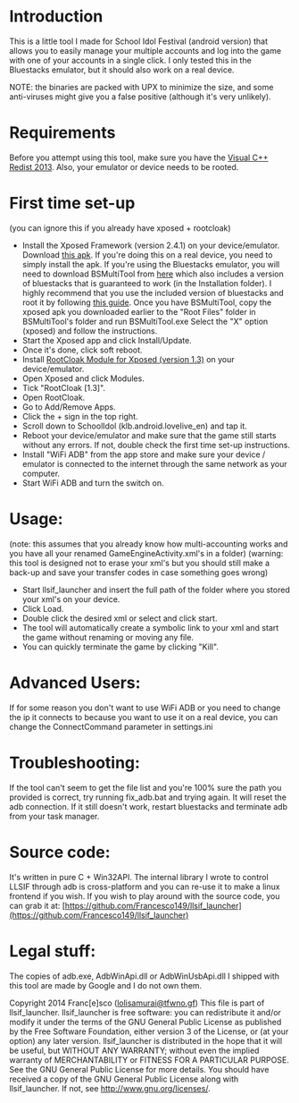 Introduction
==============
This is a little tool I made for School Idol Festival (android version) 
that allows you to easily manage your multiple accounts and log into the game with one of 
your accounts in a single click.
I only tested this in the Bluestacks emulator, but it should also work on a real device.

NOTE: the binaries are packed with UPX to minimize the size, and some 
anti-viruses might give you a false positive (although it's very unlikely).

Requirements
==============
Before you attempt using this tool, make sure you have the 
[Visual C++ Redist 2013](http://www.microsoft.com/it-it/download/details.aspx?id=40784).
Also, your emulator or device needs to be rooted.

First time set-up
==============
(you can ignore this if you already have xposed + rootcloak)
* Install the Xposed Framework (version 2.4.1) on your device/emulator.
  Download [this apk](http://dl-xda.xposed.info/modules/de.robv.android.xposed.installer_v25_36cbbc.apk).
  If you're doing this on a real device, you need to simply install the apk.
  If you're using the Bluestacks emulator, you will need to download BSMultiTool 
    from [here](http://www.mediafire.com/download/xmzvr6oo2oc62fe/BSMultiTool.rar) 
    which also includes a version of bluestacks that is guaranteed to work 
    (in the Installation folder).
    I highly recommend that you use the included version of bluestacks and root it 
    by following [this guide](http://www.thewally1987.com/how-to-root-bluestacks-2014.html). 
    Once you have BSMultiTool, copy the xposed apk you downloaded earlier to the 
    "Root Files" folder in BSMultiTool's folder and run BSMultiTool.exe
    Select the "X" option (xposed) and follow the instructions.
* Start the Xposed app and click Install/Update.
* Once it's done, click soft reboot.
* Install 
  [RootCloak Module for Xposed (version 1.3)](http://dl-xda.xposed.info/modules/com.devadvance.rootcloak_v4_5a7037.apk) 
  on your device/emulator.
* Open Xposed and click Modules.
* Tick "RootCloak [1.3]".
* Open RootCloak.
* Go to Add/Remove Apps.
* Click the + sign in the top right.
* Scroll down to SchoolIdol (klb.android.lovelive_en) and tap it.
* Reboot your device/emulator and make sure that the game still starts without any errors. 
  If not, double check the first time set-up instructions.
* Install "WiFi ADB" from the app store and make sure your device / emulator is connected 
  to the internet through the same network as your computer.
* Start WiFi ADB and turn the switch on.

Usage:
==============
(note: this assumes that you already know how multi-accounting works and you have all your 
 renamed GameEngineActivity.xml's in a folder)
(warning: this tool is designed not to erase your xml's but you should still make a back-up 
 and save your transfer codes in case something goes wrong)
- Start llsif_launcher and insert the full path of the folder where you stored your xml's 
  on your device.
- Click Load.
- Double click the desired xml or select and click start.
- The tool will automatically create a symbolic link to your xml and start the game without 
  renaming or moving any file.
- You can quickly terminate the game by clicking "Kill".

Advanced Users:
==============
If for some reason you don't want to use WiFi ADB or you need to change the ip it connects 
to because you want to use it on a real device, you can change the ConnectCommand parameter 
in settings.ini

Troubleshooting:
==============
If the tool can't seem to get the file list and you're 100% sure the path you provided is 
correct, try running fix_adb.bat and trying again. It will reset the adb connection.
If it still doesn't work, restart bluestacks and terminate adb from your task manager.

Source code:
==============
It's written in pure C + Win32API. The internal library I wrote to control LLSIF through adb 
is cross-platform and you can re-use it to make a linux frontend if you wish.
If you wish to play around with the source code, you can grab it at: 
[https://github.com/Francesco149/llsif_launcher](https://github.com/Francesco149/llsif_launcher)

Legal stuff:
==============
The copies of adb.exe, AdbWinApi.dll or AdbWinUsbApi.dll I shipped with this tool are made 
by Google and I do not own them.

Copyright 2014 Franc[e]sco (lolisamurai@tfwno.gf)
This file is part of llsif_launcher.
llsif_launcher is free software: you can redistribute it and/or modify
it under the terms of the GNU General Public License as published by
the Free Software Foundation, either version 3 of the License, or
(at your option) any later version.
llsif_launcher is distributed in the hope that it will be useful,
but WITHOUT ANY WARRANTY; without even the implied warranty of
MERCHANTABILITY or FITNESS FOR A PARTICULAR PURPOSE. See the
GNU General Public License for more details.
You should have received a copy of the GNU General Public License
along with llsif_launcher. If not, see <http://www.gnu.org/licenses/>.
